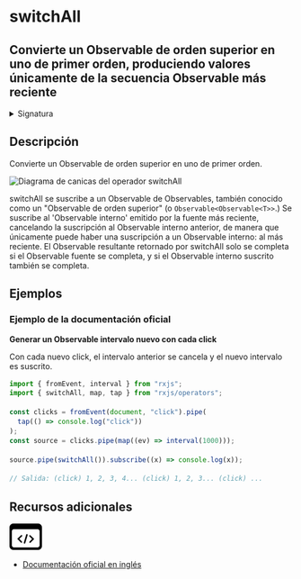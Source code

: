 # switchAll

<h2 class="subtitle">Convierte un Observable de orden superior en uno de primer orden, produciendo valores únicamente de la secuencia Observable más reciente</h2>

<details>
<summary>Signatura</summary>

### Firma

`switchAll<T>(): OperatorFunction<ObservableInput<T>, T>`

### Parámetros

No recibe ningún parámetro.

### Retorna

`OperatorFunction<ObservableInput<T>, T>`

</details>

## Descripción

Convierte un Observable de orden superior en uno de primer orden.

<img src="assets/images/marble-diagrams/join-creation/switchAll.png" alt="Diagrama de canicas del operador switchAll">

switchAll se suscribe a un Observable de Observables, también conocido como un "Observable de orden superior" (o `Observable<Observable<T>>`.) Se suscribe al 'Observable interno' emitido por la fuente más reciente, cancelando la suscripción al Observable interno anterior, de manera que únicamente puede haber una suscripción a un Observable interno: al más reciente. El Observable resultante retornado por switchAll solo se completa si el Observable fuente se completa, y si el Observable interno suscrito también se completa.

## Ejemplos

### Ejemplo de la documentación oficial

**Generar un Observable intervalo nuevo con cada click**

Con cada nuevo click, el intervalo anterior se cancela y el nuevo intervalo es suscrito.

```javascript
import { fromEvent, interval } from "rxjs";
import { switchAll, map, tap } from "rxjs/operators";

const clicks = fromEvent(document, "click").pipe(
  tap(() => console.log("click"))
);
const source = clicks.pipe(map((ev) => interval(1000)));

source.pipe(switchAll()).subscribe((x) => console.log(x));

// Salida: (click) 1, 2, 3, 4... (click) 1, 2, 3... (click) ...
```

<div class="additional-section">

## Recursos adicionales

<a target="_blank" href="https://github.com/ReactiveX/rxjs/blob/master/src/internal/operators/switchAll.ts">
<img src="assets/icons/source-code.png" alt="Source code">
</a>
</div>

- <a target="_blank" href="https://rxjs.dev/api/operators/switchAll">Documentación oficial en inglés</a>
